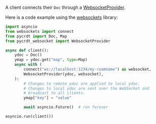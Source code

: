 A client connects their `Doc` through a [WebsocketProvider](../reference/WebSocket_provider.md).

Here is a code example using the [websockets](https://websockets.readthedocs.io) library:
```py
import asyncio
from websockets import connect
from pycrdt import Doc, Map
from pycrdt_websocket import WebsocketProvider

async def client():
    ydoc = Doc()
    ymap = ydoc.get("map", type=Map)
    async with (
        connect("ws://localhost:1234/my-roomname") as websocket,
        WebsocketProvider(ydoc, websocket),
    ):
        # Changes to remote ydoc are applied to local ydoc.
        # Changes to local ydoc are sent over the WebSocket and
        # broadcast to all clients.
        ymap["key"] = "value"

        await asyncio.Future()  # run forever

asyncio.run(client())
```
